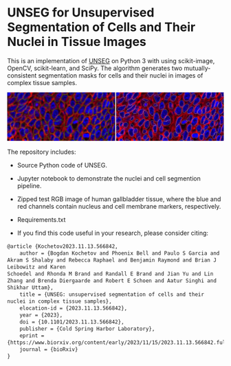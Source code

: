 # UNSEG for Unsupervised Segmentation of Cells and Their Nuclei in Tissue Images

This is an implementation of [UNSEG](https://www.biorxiv.org/content/10.1101/2023.11.13.566842v1) on Python 3 with using  scikit-image, OpenCV, scikit-learn, and SciPy. The algorithm generates two mutually-consistent segmentation masks for cells and their nuclei in images of complex tissue samples. 

![Segmentation Example](content/unseg_segmentation.png)

The repository includes:
* Source Python code of UNSEG.
* Jupyter notebook to demonstrate the nuclei and cell segmention pipeline.
* Zipped test RGB image of human gallbladder tissue, where the blue and red channels contain nucleus and cell membrane markers, respectively.
* Requirements.txt

* If you find this code useful in your research, please consider citing:
```
@article {Kochetov2023.11.13.566842,
	author = {Bogdan Kochetov and Phoenix Bell and Paulo S Garcia and Akram S Shalaby and Rebecca Raphael and Benjamin Raymond and Brian J Leibowitz and Karen
Schoedel and Rhonda M Brand and Randall E Brand and Jian Yu and Lin Zhang and Brenda Diergaarde and Robert E Schoen and Aatur Singhi and Shikhar Uttam},
	title = {UNSEG: unsupervised segmentation of cells and their nuclei in complex tissue samples},
	elocation-id = {2023.11.13.566842},
	year = {2023},
	doi = {10.1101/2023.11.13.566842},
	publisher = {Cold Spring Harbor Laboratory},
	eprint = {https://www.biorxiv.org/content/early/2023/11/15/2023.11.13.566842.full.pdf},
	journal = {bioRxiv}
}
```
